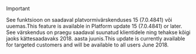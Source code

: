 > [!IMPORTANT]
> <span data-ttu-id="f4727-101">See funktsioon on saadaval platvormivärskenduses 15 (7.0.4841) või uuemas.</span><span class="sxs-lookup"><span data-stu-id="f4727-101">This feature is available in Platform update 15 (7.0.4841) or later.</span></span> <span data-ttu-id="f4727-102">See värskendus on praegu saadaval suunatud klientidele ning tehakse kõigi jaoks kättesaadavaks 2018. aasta juunis.</span><span class="sxs-lookup"><span data-stu-id="f4727-102">This update is currently available for targeted customers and will be available to all users June 2018.</span></span>
